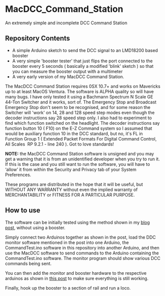 # MacDCC_Command_Station
An extremely simple and incomplete DCC Command Station

## Repository Contents

- A simple Arduino sketch to send the DCC signal to an LMD18200 based booster
- A very simple 'booster tester' that just flips the port connected to the booster every 5 seconds ( basically a modified 'blink' sketch ) so that you can measure the booster output with a multimeter
- A very early version of my MacDCC Command Station.

The MacDCC Command Station requires 0SX 10.7+ and works on Mavericks up to at least MacOS Ventura. The software is ALPHA quality so will have many bugs. I have only tested it using a Bachmann Spectrum N Scale GE 44-Ton Switcher and it works, sort of. The Emergency Stop and Broadcast Emergency Stop don't seem to be recognised, and for some reason the Switcher will 'work' on 14, 28 and 128 speed step modes even though the decoder instructions say 28 speed step only. I also had to experiment to find which function switched on the headlight. The decoder instructions say function button 10 ( F10) on the E-Z Command system so I assumed that would be auxiliary function 10 in the DCC standard, but no, it's FL in Function Group 1 ( Extended Packet Formats For Digital Command Control, All Scales  RP 9.2.1 - line 240 ). Got to love standards!

**NOTE:** the MacDCC Command Station software is unsigned and you may get a warning that it is from an unidentified developer when you try to run it. If this is the case and you still want to run the software, you will have to ‘allow’ it from within the Security and Privacy tab of your System Preferences.

These programs are distributed in the hope that it will be useful, but WITHOUT ANY WARRANTY without even the implied warranty of MERCHANTABILITY or FITNESS FOR A PARTICULAR PURPOSE.

## How to use

The software can be initially tested using the method shown in my [blog post], without using a booster.

Simply connect two Arduinos together as shown in the post, load the DDC monitor software mentioned in the post into one Arduino, the CommandTest.ino software in this repository into another Arduino, and then use the MacDCC software to send commands to the Arduino containing the CommandTest.ino software. The monitor program should show various DCC commands being sent.

You can then add the monitor and booster hardware to the respective arduinos as shown in [this post] to make sure everything is still working.

Finally, hook up the booster to a section of rail and run a loco.


[blog post]: https://nscalemodeller.com/2015/2015-01-02-sending-dcc-with-arduino/
[this post]: https://nscalemodeller.com/arduino/dcc/dcc%20command%20station/2015/01/29/command-station.html

